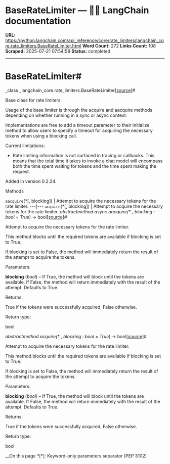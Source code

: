 # BaseRateLimiter — 🦜🔗 LangChain  documentation

**URL:** https://python.langchain.com/api_reference/core/rate_limiters/langchain_core.rate_limiters.BaseRateLimiter.html
**Word Count:** 272
**Links Count:** 108
**Scraped:** 2025-07-21 07:54:58
**Status:** completed

---

# BaseRateLimiter\#

_class _langchain\_core.rate\_limiters.BaseRateLimiter[\[source\]](https://python.langchain.com/api_reference/_modules/langchain_core/rate_limiters.html#BaseRateLimiter)\#     

Base class for rate limiters.

Usage of the base limiter is through the acquire and aacquire methods depending on whether running in a sync or async context.

Implementations are free to add a timeout parameter to their initialize method to allow users to specify a timeout for acquiring the necessary tokens when using a blocking call.

Current limitations:

  * Rate limiting information is not surfaced in tracing or callbacks. This means that the total time it takes to invoke a chat model will encompass both the time spent waiting for tokens and the time spent making the request.

Added in version 0.2.24.

Methods

`aacquire`\(\*\[, blocking\]\) | Attempt to acquire the necessary tokens for the rate limiter.   ---|---   `acquire`\(\*\[, blocking\]\) | Attempt to acquire the necessary tokens for the rate limiter.      _abstractmethod async _aacquire\(_\*_ , _blocking : bool = True_\) → bool[\[source\]](https://python.langchain.com/api_reference/_modules/langchain_core/rate_limiters.html#BaseRateLimiter.aacquire)\#     

Attempt to acquire the necessary tokens for the rate limiter.

This method blocks until the required tokens are available if blocking is set to True.

If blocking is set to False, the method will immediately return the result of the attempt to acquire the tokens.

Parameters:     

**blocking** \(_bool_\) – If True, the method will block until the tokens are available. If False, the method will return immediately with the result of the attempt. Defaults to True.

Returns:     

True if the tokens were successfully acquired, False otherwise.

Return type:     

bool

_abstractmethod _acquire\(_\*_ , _blocking : bool = True_\) → bool[\[source\]](https://python.langchain.com/api_reference/_modules/langchain_core/rate_limiters.html#BaseRateLimiter.acquire)\#     

Attempt to acquire the necessary tokens for the rate limiter.

This method blocks until the required tokens are available if blocking is set to True.

If blocking is set to False, the method will immediately return the result of the attempt to acquire the tokens.

Parameters:     

**blocking** \(_bool_\) – If True, the method will block until the tokens are available. If False, the method will return immediately with the result of the attempt. Defaults to True.

Returns:     

True if the tokens were successfully acquired, False otherwise.

Return type:     

bool

__On this page   *[\*]: Keyword-only parameters separator (PEP 3102)